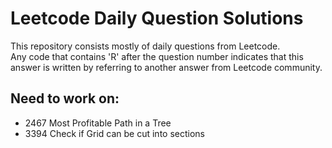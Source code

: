 # Leetcode Daily Question Solutions

This repository consists mostly of daily questions from Leetcode.  
Any code that contains 'R' after the question number indicates that this answer is written by referring to another answer from Leetcode community.  

## Need to work on:  
- 2467 Most Profitable Path in a Tree
- 3394 Check if Grid can be cut into sections

